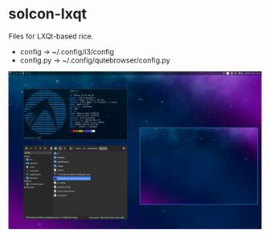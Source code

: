 # solcon-lxqt
Files for LXQt-based rice.

- config -> ~/.config/i3/config
- config.py -> ~/.config/qutebrowser/config.py

![Screenshot](https://github.com/marlonn/solcon-lxqt/blob/master/2018-10-22-122528_1920x1200_scrot.png)
